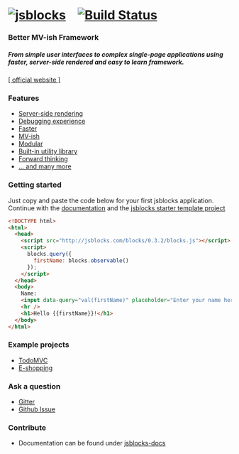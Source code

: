# [![jsblocks](http://jsblocks.com/img/logoBeta.png)](http://jsblocks.com?ref=github_readme) &nbsp;&nbsp; [![Build Status](https://travis-ci.org/astoilkov/jsblocks.svg?branch=master)](https://travis-ci.org/astoilkov/jsblocks)

### Better MV-ish Framework

##### From simple user interfaces to complex single-page applications using faster, server-side rendered and easy to learn framework.

[[ official website ]](http://jsblocks.com?ref=github_readme)

### Features

 * [Server-side rendering](http://jsblocks.com/learn/introduction-why-jsblocks#server-side-rendering?ref=github_readme)
 * [Debugging experience](http://jsblocks.com/learn/introduction-why-jsblocks#debugging-experience?ref=github_readme)
 * [Faster](http://jsblocks.com/#performance?ref=github_readme)
 * [MV-ish](http://jsblocks.com/learn/introduction-why-jsblocks#mv-ish?ref=github_readme)
 * [Modular](http://jsblocks.com/learn/introduction-why-jsblocks#modular?ref=github_readme)
 * [Built-in utility library](http://jsblocks.com/learn/introduction-why-jsblocks#built-in-utility-library?ref=github_readme)
 * [Forward thinking](http://jsblocks.com/learn/introduction-why-jsblocks#forward-thinking?ref=github_readme)
 * [... and many more](http://jsblocks.com/learn/introduction-why-jsblocks#feature-rich?ref=github_readme)

### Getting started

Just copy and paste the code below for your first jsblocks application.
Continue with the [documentation](http://jsblocks.com/learn?ref=github_readme)
and the [jsblocks starter template project](https://github.com/astoilkov/jsblocks-seed)

```html
<!DOCTYPE html>
<html>
  <head>
    <script src="http://jsblocks.com/blocks/0.3.2/blocks.js"></script>
    <script>
      blocks.query({
        firstName: blocks.observable()
      });
    </script>
  </head>
  <body>
    Name:
    <input data-query="val(firstName)" placeholder="Enter your name here" />
    <hr />
    <h1>Hello {{firstName}}!</h1>
  </body>
</html>
```

### Example projects
 * [TodoMVC](https://github.com/astoilkov/jsblocks-todomvc)
 * [E-shopping](https://github.com/astoilkov/jsblocks-shopping-example)

### Ask a question
 * [Gitter](https://gitter.im/astoilkov/jsblocks?utm_source=github_link)
 * [Github Issue](https://github.com/astoilkov/jsblocks/issues/new)

### Contribute
 * Documentation can be found under [jsblocks-docs](https://github.com/astoilkov/jsblocks-docs)
